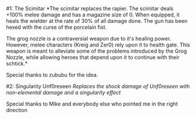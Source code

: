 #1: The Scimitar
*The scimitar replaces the rapier. The scimitar deals +100% melee damage and has a magazine size of 0. When equipped, it heals the wielder at the rate of 30% of all damage done. The gun has been hexed with the curse of the porcelain fist.

The grog nozzle is a contraversial weapon due to it's healing power. However, melee characters (Kreig and Zer0) rely upon it to health gate. This weapon is meant to alleviate some of the problems introduced by the Grog Nozzle, while allowing heroes that depend upon it to continue with their schtick.*

Special thanks to zububu for the idea.

#2: Singularity Unf0reseen
*Replaces the shock damage of Unf0reseen with non-elemental damage and a singularity effect*

Special thanks to Mike and everybody else who pointed me in the right direction